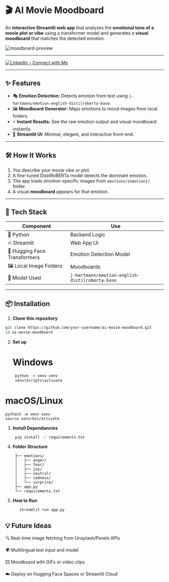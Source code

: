 # 🎬 AI Movie Moodboard

An **interactive Streamlit web app** that analyzes the **emotional tone of a movie plot or vibe** using a transformer model and generates a **visual moodboard** that matches the detected emotion.  

![moodboard-preview](https://github.com/Gitforsuyash/Ai-Movie_Moodboard/ai-moodboard-image.png)  
<!-- Replace this line with your actual image URL -->

---

[![LinkedIn – Connect with Me](https://img.shields.io/badge/LinkedIn-Suyash_Kulkarni-blue?style=for-the-badge&logo=linkedin)](www.linkedin.com/in/suyash-kulkarni-yes777)  


---

## ✨ Features

- 🎭 **Emotion Detection:** Detects emotion from text using `j-hartmann/emotion-english-distilroberta-base`.
- 🖼️ **Moodboard Generator:** Maps emotions to mood images from local folders.
- ⚡ **Instant Results:** See the raw emotion output and visual moodboard instantly.
- 🎨 **Streamlit UI:** Minimal, elegant, and interactive front-end.

---

## 🛠️ How It Works

1. You describe your movie vibe or plot.
2. A fine-tuned DistilRoBERTa model detects the dominant emotion.
3. The app loads emotion-specific images from `emotions/{emotion}/` folder.
4. A visual **moodboard** appears for that emotion.

---

## 🚀 Tech Stack

| Component | Use |
|----------|-----|
| 🐍 Python | Backend Logic |
| 🔥 Streamlit | Web App UI |
| 🤗 Hugging Face Transformers | Emotion Detection Model |
| 🖼️ Local Image Folders | Moodboards |
| 🧠 Model Used | `j-hartmann/emotion-english-distilroberta-base` |

---

## 📦 Installation

1. **Clone this repository**  
```bash
git clone https://github.com/your-username/ai-movie-moodboard.git
cd ai-movie-moodboard
```
2. **Set up**
   # Windows
   ```bash
    python -m venv venv
    venv\Scripts\activate

# macOS/Linux
    python3 -m venv venv
    source venv/bin/activate
3. **Install Dependancies**
   ```bash
    pip install -r requirements.txt
4. **Folder Structure**
   
        ├── emotions/
        │   ├── anger/
        │   ├── fear/
        │   ├── joy/
        │   ├── neutral/
        │   ├── sadness/
        │   └── surprise/
        ├── app.py
        └── requirements.txt

5. **How to Run**
   ```bash
      streamlit run app.py
## 💡 Future Ideas
  🔍 Real-time image fetching from Unsplash/Pexels APIs
  
  🌍 Multilingual text input and model
  
  🎞️ Moodboard with GIFs or video clips
  
  ☁️ Deploy on Hugging Face Spaces or Streamlit Cloud




